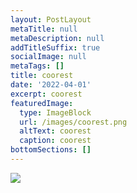 ```yaml
---
layout: PostLayout
metaTitle: null
metaDescription: null
addTitleSuffix: true
socialImage: null
metaTags: []
title: coorest
date: '2022-04-01'
excerpt: coorest
featuredImage:
  type: ImageBlock
  url: /images/coorest.png
  altText: coorest
  caption: coorest
bottomSections: []
---
```

![](/images/coorest%20capa.png)
